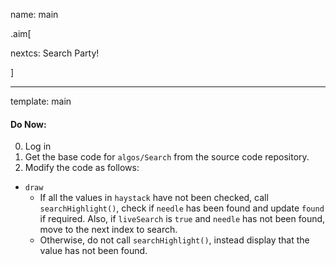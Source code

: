 name: main

.aim[<div>
nextcs: Search Party!
</div>]

---
template: main

#### Do Now:
0. Log in
1. Get the base code for `algos/Search` from the source code repository.
2. Modify the code as follows:
  - `draw`
      - If all the values in `haystack` have not been checked, call `searchHighlight()`, check if `needle` has been found and update `found` if required. Also, if `liveSearch` is `true` and `needle` has not been found, move to the next index to search.
      - Otherwise, do not call `searchHighlight()`, instead display that the value has not been found.
